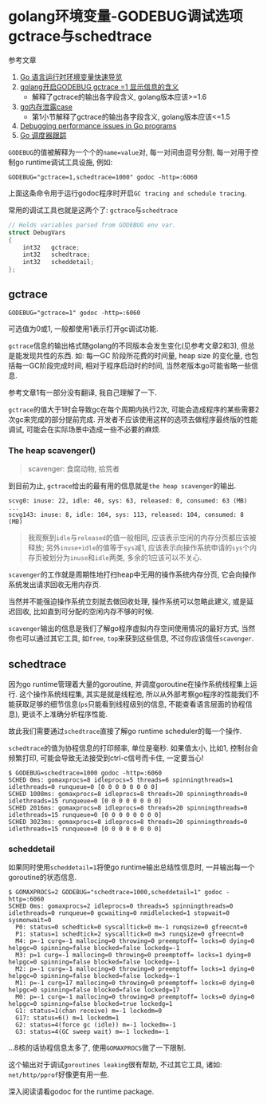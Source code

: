 # golang环境变量-GODEBUG调试选项gctrace与schedtrace

参考文章

1. [Go 语言运行时环境变量快速导览](https://blog.csdn.net/htyu_0203_39/article/details/50852856)
2. [golang开启GODEBUG gctrace =1 显示信息的含义](https://my.oschina.net/u/2374678/blog/799477)
    - 解释了gctrace的输出各字段含义, golang版本应该>=1.6
3. [go内存泄露case](https://blog.csdn.net/chosen0ne/article/details/46939259)
    - 第1小节解释了gctrace的输出各字段含义, golang版本应该<=1.5
4. [Debugging performance issues in Go programs](https://software.intel.com/en-us/blogs/2014/05/10/debugging-performance-issues-in-go-programs)
5. [Go 调度器跟踪](https://colobu.com/2016/04/19/Scheduler-Tracing-In-Go/)

`GODEBUG`的值被解释为一个个的`name=value`对, 每一对间由逗号分割, 每一对用于控制go runtime调试工具设施, 例如: 

```
GODEBUG="gctrace=1,schedtrace=1000" godoc -http=:6060
```

上面这条命令用于运行godoc程序时开启`GC tracing and schedule tracing`.

常用的调试工具也就是这两个了: `gctrace`与`schedtrace`

```c++
// Holds variables parsed from GODEBUG env var.
struct DebugVars
{
	int32	gctrace;
	int32	schedtrace;
	int32	scheddetail;
};
```

## gctrace

```
GODEBUG="gctrace=1" godoc -http=:6060
```

可选值为0或1, 一般都使用1表示打开gc调试功能.

`gctrace`信息的输出格式随golang的不同版本会发生变化(见参考文章2和3), 但总是能发现共性的东西. 如: 每一GC 阶段所花费的时间量, heap size 的变化量, 也包括每一GC阶段完成时间, 相对于程序启动时的时间, 当然老版本go可能省略一些信息.

参考文章1有一部分没有翻译, 我自己理解了一下.

`gctrace`的值大于1时会导致gc在每个周期内执行2次, 可能会造成程序的某些需要2次gc来完成的部分提前完成. 开发者不应该使用这样的选项去做程序最终版的性能调试, 可能会在实际场景中造成一些不必要的麻烦.

### The heap scavenger()

> scavenger: 食腐动物, 拾荒者

到目前为止, `gctrace`给出的最有用的信息就是`the heap scavenger`的输出.

```
scvg0: inuse: 22, idle: 40, sys: 63, released: 0, consumed: 63 (MB)
...
scvg143: inuse: 8, idle: 104, sys: 113, released: 104, consumed: 8 (MB)
```

> 我观察到`idle`与`released`的值一般相同, 应该表示空闲的内存分页都应该被释放; 另外`inuse+idle`的值等于`sys`减1, 应该表示向操作系统申请的`sys`个内存页被划分为`inuse`和`idle`两类, 多余的1应该可以不关心.

`scavenger`的工作就是周期性地打扫heap中无用的操作系统内存分页, 它会向操作系统发出请求回收无用内存页.

当然并不能强迫操作系统立刻就去做回收处理, 操作系统可以忽略此建义, 或是延迟回收, 比如直到可分配的空闲内存不够的时候. 

`scavenger`输出的信息是我们了解go程序虚拟内存空间使用情况的最好方式, 当然你也可以通过其它工具, 如`free`, `top`来获到这些信息, 不过你应该信任`scavenger`.

## schedtrace

因为go runtime管理着大量的goroutine, 并调度goroutine在操作系统线程集上运行. 这个操作系统线程集, 其实是就是线程池, 所以从外部考察go程序的性能我们不能获取足够的细节信息(`ps`只能看到线程级别的信息, 不能查看语言层面的协程信息), 更谈不上准确分析程序性能. 

故此我们需要通过`schedtrace`直接了解go runtime scheduler的每一个操作.

`schedtrace`的值为协程信息的打印频率, 单位是毫秒. 如果值太小, 比如1, 控制台会频繁打印, 可能会导致无法接受到ctrl-c信号而卡住, 一定要当心!

```
$ GODEBUG=schedtrace=1000 godoc -http=:6060
SCHED 0ms: gomaxprocs=8 idleprocs=5 threads=6 spinningthreads=1 idlethreads=0 runqueue=0 [0 0 0 0 0 0 0 0]
SCHED 1008ms: gomaxprocs=8 idleprocs=8 threads=20 spinningthreads=0 idlethreads=15 runqueue=0 [0 0 0 0 0 0 0 0]
SCHED 2016ms: gomaxprocs=8 idleprocs=8 threads=20 spinningthreads=0 idlethreads=15 runqueue=0 [0 0 0 0 0 0 0 0]
SCHED 3023ms: gomaxprocs=8 idleprocs=8 threads=20 spinningthreads=0 idlethreads=15 runqueue=0 [0 0 0 0 0 0 0 0]
```

### scheddetail

如果同时使用`scheddetail=1`将使go runtime输出总结性信息时, 一并输出每一个goroutine的状态信息.

```
$ GOMAXPROCS=2 GODEBUG="schedtrace=1000,scheddetail=1" godoc -http=:6060
SCHED 0ms: gomaxprocs=2 idleprocs=0 threads=5 spinningthreads=0 idlethreads=0 runqueue=0 gcwaiting=0 nmidlelocked=1 stopwait=0 sysmonwait=0
  P0: status=0 schedtick=0 syscalltick=0 m=-1 runqsize=0 gfreecnt=0
  P1: status=1 schedtick=2 syscalltick=0 m=3 runqsize=0 gfreecnt=0
  M4: p=-1 curg=-1 mallocing=0 throwing=0 preemptoff= locks=0 dying=0 helpgc=0 spinning=false blocked=false lockedg=-1
  M3: p=1 curg=-1 mallocing=0 throwing=0 preemptoff= locks=1 dying=0 helpgc=0 spinning=false blocked=false lockedg=-1
  M2: p=-1 curg=-1 mallocing=0 throwing=0 preemptoff= locks=1 dying=0 helpgc=0 spinning=false blocked=false lockedg=-1
  M1: p=-1 curg=17 mallocing=0 throwing=0 preemptoff= locks=0 dying=0 helpgc=0 spinning=false blocked=false lockedg=17
  M0: p=-1 curg=-1 mallocing=0 throwing=0 preemptoff= locks=0 dying=0 helpgc=0 spinning=false blocked=true lockedg=1
  G1: status=1(chan receive) m=-1 lockedm=0
  G17: status=6() m=1 lockedm=1
  G2: status=4(force gc (idle)) m=-1 lockedm=-1
  G3: status=4(GC sweep wait) m=-1 lockedm=-1
```

...8核的话协程信息太多了, 使用`GOMAXPROCS`做了一下限制.

这个输出对于调试`goroutines leaking`很有帮助, 不过其它工具, 诸如: `net/http/pprof`好像更有用一些. 
 
深入阅读请看godoc for the runtime package.
